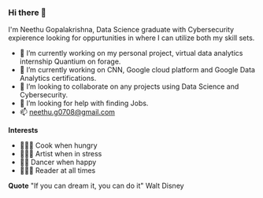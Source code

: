 ### Hi there 👋

I'm  Neethu Gopalakrishna, Data Science graduate with Cybersecurity expierence looking for oppurtunities in where I can utilize both my skill sets.

- 🔭 I’m currently working on my personal project, virtual data analytics internship Quantium on forage.
- 🌱 I’m currently working on CNN, Google cloud platform and Google Data Analytics certifications.
- 👯 I’m looking to collaborate on any projects using Data Science and Cybersecurity.
- 🤔 I’m looking for help with finding Jobs.
- 📫 neethu.g0708@gmail.com


**Interests**
- 👩🏻‍🍳 Cook when hungry
- 👩🏻‍🎨 Artist when in stress
- 💃🏻 Dancer when happy
- 👩🏻‍💻 Reader at all times

**Quote**
      "If you can dream it, you can do it"
                                  Walt Disney
